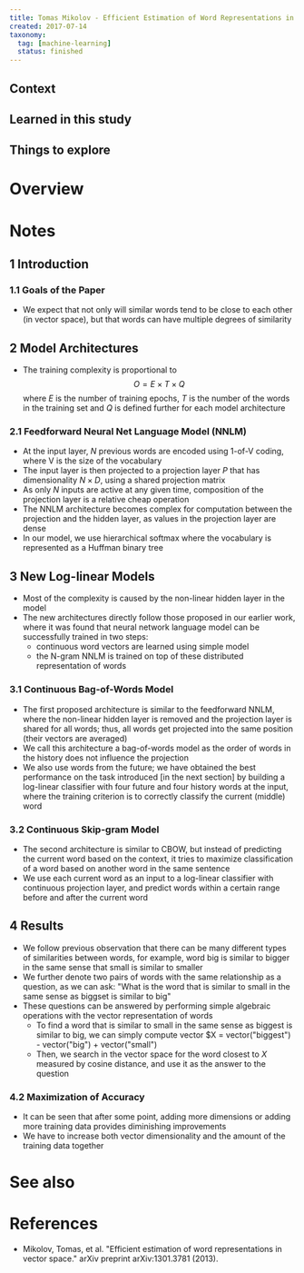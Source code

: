 ```yaml
---
title: Tomas Mikolov - Efficient Estimation of Word Representations in Vector Space (2013)
created: 2017-07-14
taxonomy:
  tag: [machine-learning]
  status: finished
---
```


## Context

## Learned in this study

## Things to explore

# Overview

# Notes
## 1 Introduction
### 1.1 Goals of the Paper
* We expect that not only will similar words tend to be close to each other (in vector space), but that words can have multiple degrees of similarity

## 2 Model Architectures
* The training complexity is proportional to
$$
O = E \times T \times Q
$$
where $E$ is the number of training epochs, $T$ is the number of the words in the training set and $Q$ is defined further for each model architecture

### 2.1 Feedforward Neural Net Language Model (NNLM)
* At the input layer, $N$ previous words are encoded using 1-of-V coding, where V is the size of the vocabulary
* The input layer is then projected to a projection layer $P$ that has dimensionality $N \times D$, using a shared projection matrix
* As only $N$ inputs are active at any given time, composition of the projection layer is a relative cheap operation
* The NNLM architecture becomes complex for computation between the projection and the hidden layer, as values in the projection layer are dense
* In our model, we use hierarchical softmax where the vocabulary is represented as a Huffman binary tree

## 3 New Log-linear Models
* Most of the complexity is caused by the non-linear hidden layer in the model
* The new architectures directly follow those proposed in our earlier work, where it was found that neural network language model can be successfully trained in two steps:
	* continuous word vectors are learned using simple model
	* the N-gram NNLM is trained on top of these distributed representation of words

### 3.1 Continuous Bag-of-Words Model
* The first proposed architecture is similar to the feedforward NNLM, where the non-linear hidden layer is removed and the projection layer is shared for all words; thus, all words get projected into the same position (their vectors are averaged)
* We call this architecture a bag-of-words model as the order of words in the history does not influence the projection
* We also use words from the future; we have obtained the best performance on the task introduced [in the next section] by building a log-linear classifier with four future and four history words at the input, where the training criterion is to correctly classify the current (middle) word

### 3.2 Continuous Skip-gram Model
* The second architecture is similar to CBOW, but instead of predicting the current word based on the context, it tries to maximize classification of a word based on another word in the same sentence
* We use each current word as an input to a log-linear classifier with continuous projection layer, and predict words within a certain range before and after the current word

## 4 Results
* We follow previous observation that there can be many different types of similarities between words, for example, word big is similar to bigger in the same sense that small is similar to smaller
* We further denote two pairs of words with the same relationship as a question, as we can ask: "What is the word that is similar to small in the same sense as biggset is similar to big"
* These questions can be answered by performing simple algebraic operations with the vector representation of words
	* To find a word that is similar to small in the same sense as biggest is similar to big, we can simply compute vector $X = vector("biggest") - vector("big") + vector("small")
	* Then, we search in the vector space for the word closest to $X$ measured by cosine distance, and use it as the answer to the question

### 4.2 Maximization of Accuracy
* It can be seen that after some point, adding more dimensions or adding more training data provides diminishing improvements
* We have to increase both vector dimensionality and the amount of the training data together

# See also

# References
* Mikolov, Tomas, et al. "Efficient estimation of word representations in vector space." arXiv preprint arXiv:1301.3781 (2013).
